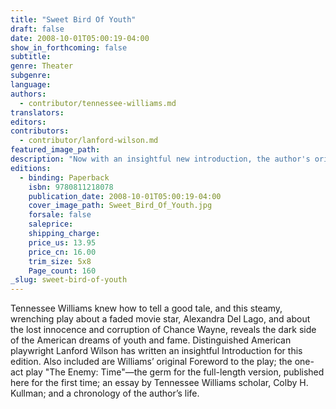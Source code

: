 ```yaml
---
title: "Sweet Bird Of Youth"
draft: false
date: 2008-10-01T05:00:19-04:00
show_in_forthcoming: false
subtitle:
genre: Theater
subgenre:
language:
authors:
  - contributor/tennessee-williams.md
translators:
editors:
contributors:
  - contributor/lanford-wilson.md
featured_image_path:
description: "Now with an insightful new introduction, the author's original Foreword, and the one-act play, The Enemy: Time, on which Sweet Bird of Youth was based. "
editions:
  - binding: Paperback
    isbn: 9780811218078
    publication_date: 2008-10-01T05:00:19-04:00
    cover_image_path: Sweet_Bird_Of_Youth.jpg
    forsale: false
    saleprice:
    shipping_charge:
    price_us: 13.95
    price_cn: 16.00
    trim_size: 5x8
    Page_count: 160
_slug: sweet-bird-of-youth
---
```


Tennessee Williams knew how to tell a good tale, and this steamy, wrenching play about a faded movie star, Alexandra Del Lago, and about the lost innocence and corruption of Chance Wayne, reveals the dark side of the American dreams of youth and fame. Distinguished American playwright Lanford Wilson has written an insightful Introduction for this edition. Also included are Williams’ original Foreword to the play; the one-act play "The Enemy: Time"—the germ for the full-length version, published here for the first time; an essay by Tennessee Williams scholar, Colby H. Kullman; and a chronology of the author’s life.

